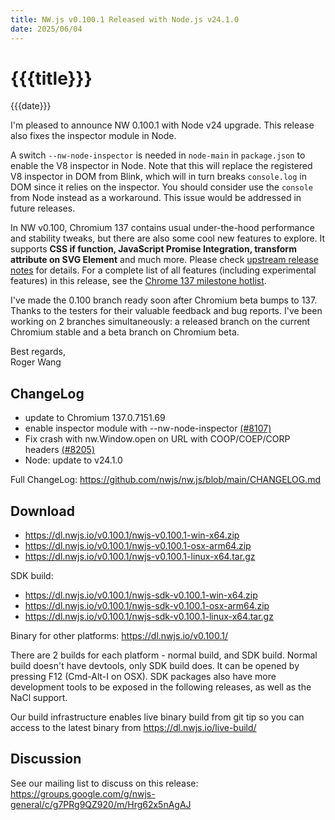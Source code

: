 ```yaml
---
title: NW.js v0.100.1 Released with Node.js v24.1.0
date: 2025/06/04
---
```

# {{{title}}}
{{{date}}}

I'm pleased to announce NW 0.100.1 with Node v24 upgrade. This release also fixes the inspector module in Node.

A switch `--nw-node-inspector` is needed in `node-main` in `package.json` to enable the V8 inspector in Node. Note that this will replace the registered V8 inspector in DOM from Blink, which will in turn breaks `console.log` in DOM since it relies on the inspector. You should consider use the `console` from Node instead as a workaround. This issue would be addressed in future releases.

In NW v0.100, Chromium 137 contains usual under-the-hood performance and stability tweaks, but there are also some cool new features to explore. It supports **CSS if function, JavaScript Promise Integration, transform attribute on SVG Element** and much more. Please check [upstream release notes](https://developer.chrome.com/blog/chrome-137-beta/) for details. For a complete list of all features (including experimental features) in this release, see the [Chrome 137 milestone hotlist](https://www.chromestatus.com/features#milestone=137).

I've made the 0.100 branch ready soon after Chromium beta bumps to 137. Thanks to the testers for their valuable feedback and bug reports. I've been working on 2 branches simultaneously: a released branch on the current Chromium stable and a beta branch on Chromium beta.

Best regards,  
Roger Wang

## ChangeLog

- update to Chromium 137.0.7151.69
- enable inspector module with --nw-node-inspector [(#8107)](https://github.com/nwjs/nw.js/issues/8107)
- Fix crash with nw.Window.open on URL with COOP/COEP/CORP headers [(#8205)](https://github.com/nwjs/nw.js/issues/8205)
- Node: update to v24.1.0

Full ChangeLog: https://github.com/nwjs/nw.js/blob/main/CHANGELOG.md

## Download 

* https://dl.nwjs.io/v0.100.1/nwjs-v0.100.1-win-x64.zip 
* https://dl.nwjs.io/v0.100.1/nwjs-v0.100.1-osx-arm64.zip 
* https://dl.nwjs.io/v0.100.1/nwjs-v0.100.1-linux-x64.tar.gz 

SDK build: 
* https://dl.nwjs.io/v0.100.1/nwjs-sdk-v0.100.1-win-x64.zip 
* https://dl.nwjs.io/v0.100.1/nwjs-sdk-v0.100.1-osx-arm64.zip 
* https://dl.nwjs.io/v0.100.1/nwjs-sdk-v0.100.1-linux-x64.tar.gz 

Binary for other platforms: https://dl.nwjs.io/v0.100.1/ 

There are 2 builds for each platform - normal build, and SDK build. Normal build doesn't have devtools, only SDK build does. lt can be opened by pressing F12 (Cmd-Alt-I on OSX). SDK packages also have more development tools to be exposed in the following releases, as well as the NaCl support.

Our build infrastructure enables live binary build from git tip so you can access to the latest binary from https://dl.nwjs.io/live-build/ 

## Discussion

See our mailing list to discuss on this release: https://groups.google.com/g/nwjs-general/c/g7PRg9QZ920/m/Hrg62x5nAgAJ

